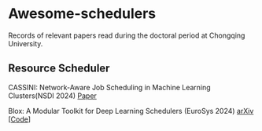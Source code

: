 # Awesome-schedulers
Records of relevant papers read during the doctoral period at Chongqing University.


## Resource Scheduler
CASSINI: Network-Aware Job Scheduling in Machine Learning Clusters(NSDI 2024) [Paper](https://www.usenix.org/conference/nsdi24/presentation/rajasekaran) 

Blox: A Modular Toolkit for Deep Learning Schedulers (EuroSys 2024) [arXiv](https://arxiv.org/pdf/2312.12621) [[Code](https://github.com/msr-fiddle/blox)]
